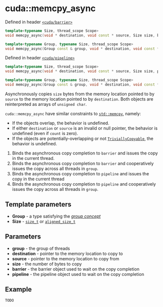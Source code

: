 # cuda::**memcpy_async**

Defined in header [`<cuda/barrier>`](http://LINK-TODO)

```c++
template<typename Size, thread_scope Scope>
void memcpy_async(void * destination, void const * source, Size size, barrier<Scope> & barrier);                        // (1)

template<typename Group, typename Size, thread_scope Scope>
void memcpy_async(Group const & group, void * destination, void const * source, Size size, barrier<Scope> & barrier);   // (2)
```

Defined in header [`<cuda/pipeline>`](../headers/pipeline.md)

```c++
template<typename Size, thread_scope Scope>
void memcpy_async(void * destination, void const * source, Size size, pipeline<Scope> & pipeline);                      // (3)

template<typename Group, typename Size, thread_scope Scope>
void memcpy_async(Group const & group, void * destination, void const * source, Size size, pipeline<Scope> & pipeline); // (4)
```

Asynchronously copies `size` bytes from the memory location pointed to by `source` to the memory location pointed to by `destination`.
Both objects are reinterpreted as arrays of `unsigned char`.

`cuda::memcpy_async` have similar constraints to [`std::memcpy`](https://en.cppreference.com/w/cpp/string/byte/memcpy), namely:
* If the objects overlap, the behavior is undefined.
* If either `destination` or `source` is an invalid or null pointer, the behavior is undefined (even if `count` is zero).
* If the objects are potentially-overlapping or not [`TriviallyCopyable`](https://en.cppreference.com/w/cpp/named_req/TriviallyCopyable),
  the behavior is undefined.

1. Binds the asynchronous copy completion to `barrier` and issues the copy in the current thread.
2. Binds the asynchronous copy completion to `barrier` and cooperatively issues the copy across all threads in `group`.
3. Binds the asynchronous copy completion to `pipeline` and issues the copy in the current thread
4. Binds the asynchronous copy completion to `pipeline` and cooperatively issues the copy across all threads in `group`.

## Template parameters

* **Group** - a type satisfying the [_group concept_](http://LINK-TODO)
* **Size** - [`size_t`](https://en.cppreference.com/w/c/types/size_t) or [`aligned_size_t`](http://LINK-TODO)

## Parameters

* **group** - the group of threads 
* **destination** - pointer to the memory location to copy to
* **source** - pointer to the memory location to copy from
* **size** - the number of bytes to copy
* **barrier** - the barrier object used to wait on the copy completion
* **pipeline** - the pipeline object used to wait on the copy completion

## Example

```c++
TODO
```
